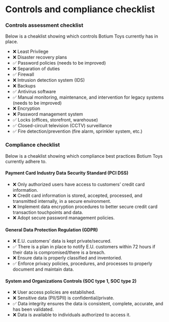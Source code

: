 # Controls and compliance checklist

### Controls assessment checklist
Below is a cheaklist showing which controls Botium Toys currently has in place.
- ❌ Least Privilege
- ❌ Disaster recovery plans
- ✅ Password policies (needs to be improved)
- ❌ Separation of duties
- ✅ Firewall
- ❌ Intrusion detection system (IDS) 
- ❌ Backups
- ✅ Antivirus software
- ✅ Manual monitoring, maintenance, and intervention for legacy systems (needs to be improved)
- ❌ Encryption
- ❌ Password management system
- ✅ Locks (offices, storefront, warehouse)
- ✅ Closed-circuit television (CCTV) surveillance
- ✅ Fire detection/prevention (fire alarm, sprinkler system, etc.)

### Compliance checklist
Below is a cheaklist showing which compliance best practices Botium Toys currently adhere to.
#### Payment Card Industry Data Security Standard (PCI DSS)
- ❌ Only authorized users have access to customers’ credit card information.
- ❌ Credit card information is stored, accepted, processed, and transmitted internally, in a secure environment.
- ❌ Implement data encryption procedures to better secure credit card transaction touchpoints and data.
- ❌ Adopt secure password management policies.
#### General Data Protection Regulation (GDPR)
- ❌ E.U. customers’ data is kept private/secured.
- ✅ There is a plan in place to notify E.U. customers within 72 hours if their data is compromised/there is a breach.
- ❌ Ensure data is properly classified and inventoried. 
- ✅ Enforce privacy policies, procedures, and processes to properly document and maintain data.
#### System and Organizations Controls (SOC type 1, SOC type 2)
- ❌ User access policies are established.
- ❌ Sensitive data (PII/SPII) is confidential/private.
- ✅ Data integrity ensures the data is consistent, complete, accurate, and has been validated.
- ❌ Data is available to individuals authorized to access it.
